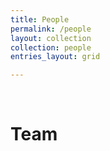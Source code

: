 ```yaml
---
title: People
permalink: /people
layout: collection
collection: people
entries_layout: grid

---
```


<br>

# Team